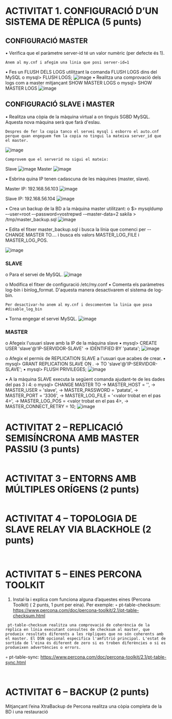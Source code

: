 # ACTIVITAT 1. CONFIGURACIÓ D’UN SISTEMA DE RÈPLICA (5 punts)
## CONFIGURACIÓ MASTER
• Verifica que el paràmetre server-id té un valor numèric (per defecte és 1).
```
Anem al my.cnf i afegim una linia que posi server-id=1
```

• Fes un FLUSH DELS LOGS utilitzant la comanda FLUSH LOGS dins del MySQL
o mysql> FLUSH LOGS;
![image](https://user-images.githubusercontent.com/100956247/170579132-51e30523-bd8f-44d8-9dbf-7819fee1b1bb.png)
• Realitza una comprovació dels logs com a master mitjançant SHOW MASTER LOGS
o mysql> SHOW MASTER LOGS
![image](https://user-images.githubusercontent.com/100956247/170579232-12f5cac4-b682-4faa-ba04-1497f99d1bba.png)

## CONFIGURACIÓ SLAVE i MASTER
• Realitza una còpia de la màquina virtual a on tinguis SGBD MySQL. Aquesta nova màquina serà
que farà d'eslau.
```
Despres de fer la copia tanco el servei mysql i esborro el auto.cnf perque quan engeguem fem la copia no tingui la mateixa server_id que el master.
```
![image](https://user-images.githubusercontent.com/100956247/170586003-5b564233-db74-48a3-bd45-957c04668655.png)

```
Comprovem que el serverid no sigui el mateix:
```
Slave
![image](https://user-images.githubusercontent.com/100956247/170585927-2afc5aa7-fb91-4958-a3e2-6590163b74d9.png)
Master
![image](https://user-images.githubusercontent.com/100956247/170586590-6cf5cb8d-1fdb-4e5b-ba0d-330c96335e9b.png)


• Esbrina quina IP tenen cadascuna de les màquines (master, slave).

Master IP: 192.168.56.103
![image](https://user-images.githubusercontent.com/100956247/170613231-2d7870e2-343a-440d-8814-f72063b5f2ba.png)

Slave IP: 192.168.56.104
![image](https://user-images.githubusercontent.com/100956247/170613193-95296a68-a9d4-436f-890d-2d6ae761808b.png)


• Crea un backup de la BD a la màquina master utilitzant:
o $> mysqldump –-user=root –-password=vostrepwd -–master-data=2
sakila > /tmp/master_backup.sql
![image](https://user-images.githubusercontent.com/100956247/170603584-41daf3de-6083-4419-9eae-bebce9c7fe14.png)

• Edita el fitxer master_backup.sql i busca la línia que comenci per --CHANGE MASTER TO.... i
busca els valors MASTER_LOG_FILE i MASTER_LOG_POS.

![image](https://user-images.githubusercontent.com/100956247/170616846-d80512de-3160-4868-a295-408d58520d59.png)

### SLAVE
o Para el servei de MySQL.
![image](https://user-images.githubusercontent.com/100956247/170605564-b2d58c18-5592-41c9-8556-255123b7e855.png)

o Modifica el fitxer de configuració /etc/my.conf
▪ Comenta els paràmetres log-bin i binlog_format. D'aquesta manera
desactivarem el sistema de log-bin.
```
Per desactivar-ho anem al my.cnf i descomentem la linia que posa #disable_log_bin
```
▪ Torna engegar el servei MySQL.
![image](https://user-images.githubusercontent.com/100956247/170606143-3b33b12d-ab02-4dbb-860c-8a43e5cd54aa.png)

### MASTER
o Afegeix l'usuari slave amb la IP de la màquina slave
▪ mysql> CREATE USER 'slave'@'IP-SERVIDOR-SLAVE'
-> IDENTIFIED BY 'patata';
![image](https://user-images.githubusercontent.com/100956247/170606594-232c4838-7d6a-4386-adb3-2eb89d35e0b8.png)

o Afegix el permís de REPLICATION SLAVE a l'usuari que acabes de crear.
▪ mysql> GRANT REPLICATION SLAVE ON *.*
-> TO 'slave'@'IP-SERVIDOR-SLAVE';
▪ mysql> FLUSH PRIVILEGES;
![image](https://user-images.githubusercontent.com/100956247/170606785-71e120d1-ecae-489f-bac2-ba865f12e003.png)

• A la màquina SLAVE executa la següent comanda ajudant-te de les dades del pas 3 i 4:
o mysql> CHANGE MASTER TO
-> MASTER_HOST = '<ip-servidor-master>',
-> MASTER_USER = 'slave',
-> MASTER_PASSWORD = 'patata',
-> MASTER_PORT = '3306',
-> MASTER_LOG_FILE = '<valor trobat en el pas 4>',
-> MASTER_LOG_POS = <valor trobat en el pas 4>,
-> MASTER_CONNECT_RETRY = 10;
![image](https://user-images.githubusercontent.com/100956247/170608360-ba5b9074-89dc-4a5e-ab34-0f5a6ff97bf0.png)

# ACTIVITAT 2 – REPLICACIÓ SEMISÍNCRONA AMB MASTER PASSIU (3 punts)
 ```
 
 ```
# ACTIVITAT 3 – ENTORNS AMB MÚLTIPLES ORÍGENS (2 punts)
 ```
 
 ```
# ACTIVITAT 4 – TOPOLOGIA DE SLAVE RELAY VIA BLACKHOLE (2 punts)
```
 
````
# ACTIVITAT 5 – EINES PERCONA TOOLKIT
1. Instal·la i explica com funciona alguna d’aquestes eines (Percona Toolkit) ( 2 punts, 1 punt per eina).
Per exemple:
 ◦ pt-table-checksum: https://www.percona.com/doc/percona-toolkit/2.1/pt-table-checksum.html
```
 pt-table-checksum realitza una comprovació de coherència de la rèplica en línia executant consultes de checksum al master, que produeix resultats diferents a les rèpliques que no són coherents amb el master. El DSN opcional especifica l'amfitrió principal. L'estat de sortida de l'eina és diferent de zero si es troben diferències o si es produeixen advertències o errors.
```
 ◦ pt-table-sync: https://www.percona.com/doc/percona-toolkit/2.1/pt-table-sync.html
```
 
```
 # ACTIVITAT 6 – BACKUP (2 punts)
Mitjançant l’eina XtraBackup de Percona realitza una còpia completa de la BD i una restauració
```
 
```
